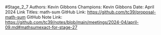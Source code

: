 #Stage_2_7
Authors: Kevin Gibbons
Champions: Kevin Gibbons
Date: April 2024
Link Titles: math-sum
GitHub Link: https://github.com/tc39/proposal-math-sum
GitHub Note Link: https://github.com/tc39/notes/blob/main/meetings/2024-04/april-09.md#mathsumexact-for-stage-27
